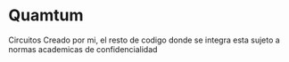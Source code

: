 # Quamtum
Circuitos Creado por mi, el resto de codigo donde se integra esta sujeto a normas academicas de confidencialidad
